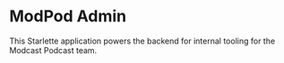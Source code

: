 # ModPod Admin

This Starlette application powers the backend for internal tooling for the Modcast Podcast team.
